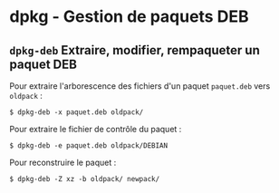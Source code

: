 # dpkg - Gestion de paquets DEB

## `dpkg-deb` Extraire, modifier, rempaqueter un paquet DEB

Pour extraire l'arborescence des fichiers d'un paquet `paquet.deb` vers `oldpack` :

```text
$ dpkg-deb -x paquet.deb oldpack/
```

Pour extraire le fichier de contrôle du paquet :

```text
$ dpkg-deb -e paquet.deb oldpack/DEBIAN
```

Pour reconstruire le paquet :

```text
$ dpkg-deb -Z xz -b oldpack/ newpack/
```

